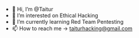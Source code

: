 - 👋 Hi, I’m @Taitur
- 👀 I’m interested on Ethical Hacking 
- 🌱 I’m currently learning Red Team Pentesting
- 📫 How to reach me  -> taiturhacking@gmail.com
<!---
Taitur/Taitur is a ✨ special ✨ repository because its `README.md` (this file) appears on your GitHub profile.
You can click the Preview link to take a look at your changes.
--->
